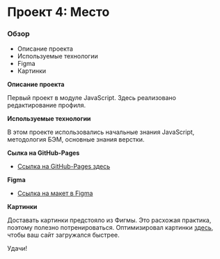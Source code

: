 # Проект 4: Место

### Обзор
* Описание проекта
* Используемые технологии
* Figma
* Картинки

**Описание проекта**

Первый проект в модуле JavaScript. Здесь реализовано редактирование профиля.

**Используемые технологии**

В этом проекте использовались начальные знания JavaScript, методология БЭМ, основные знания верстки.

**Сылка на GitHub-Pages**

* [Ссылка на GitHub-Pages здесь](https://evalyev.github.io/mesto/)

**Figma**

* [Ссылка на макет в Figma](https://www.figma.com/file/2cn9N9jSkmxD84oJik7xL7/JavaScript.-Sprint-4?node-id=0%3A1)

**Картинки**

Доставать картинки предстояло из Фигмы. Это расхожая практика, поэтому полезно потренироваться.
Оптимизировал картинки [здесь](https://tinypng.com/), чтобы ваш сайт загружался быстрее.

Удачи!
